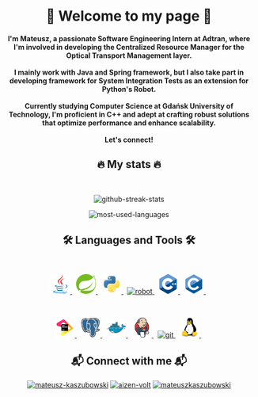 <div align="center">
 <h1 align="center">👋 Welcome to my page 👋</h1>
 <h4 align="center">I'm Mateusz, a passionate Software Engineering Intern at Adtran, where I'm involved in developing the Centralized Resource Manager for the Optical Transport Management layer. <br><br>
  I mainly work with Java and Spring framework, but I also take part in developing framework for System Integration Tests as an extension for Python's Robot.<br><br>
  Currently studying Computer Science at Gdańsk University of Technology, I'm proficient in C++ and adept at crafting robust solutions that optimize performance and enhance scalability.
  <br><br>Let's connect!</h4>
 
 <h2 align="center">🔥 My stats 🔥</h2>
 &nbsp;
     <p>
       <img src="https://github-readme-streak-stats.herokuapp.com/?user=Aizen-volt&theme=github_dark&hide_border=false" alt="github-streak-stats"/>
     </p>
     <p>
       <img src="https://github-readme-stats.vercel.app/api/top-langs/?username=Aizen-volt&theme=github_dark&hide_border=false&include_all_commits=true&count_private=true&layout=compact" alt="most-used-languages"/>
     </p>
  
 <h2 align="center">🛠️ Languages and Tools 🛠️</h2>
 <br>
 <p align="center">
  <a href="https://www.java.com" target="_blank" rel="noreferrer">
   <img src="https://raw.githubusercontent.com/devicons/devicon/master/icons/java/java-original.svg" alt="java" width="40" height="40"/>
  </a>
  &nbsp;
  <a href="https://www.spring.io" target="_blank" rel="noreferrer">
   <img src="https://raw.githubusercontent.com/devicons/devicon/master/icons/spring/spring-original.svg" alt="spring" width="40" height="40"/>
  </a>
  &nbsp;
  <a href="https://www.python.org" target="_blank" rel="noreferrer">
   <img src="https://raw.githubusercontent.com/devicons/devicon/master/icons/python/python-original.svg" alt="python" width="40" height="40"/>
  </a>
  &nbsp;
  <a href="https://www.robotframework.org" target="_blank" rel="noreferrer">
   <img src="https://www.svgrepo.com/show/374049/robotframework.svg" alt="robot" width="40" height="40"/>
  </a>
  &nbsp;
  <a href="https://www.w3schools.com/cpp/" target="_blank" rel="noreferrer">
   <img src="https://raw.githubusercontent.com/devicons/devicon/master/icons/cplusplus/cplusplus-original.svg" alt="cplusplus" width="40" height="40"/>
  </a>
  &nbsp;
  <a href="https://www.cprogramming.com/" target="_blank" rel="noreferrer">
   <img src="https://raw.githubusercontent.com/devicons/devicon/master/icons/c/c-original.svg" alt="c" width="40" height="40"/>
  </a>
  &nbsp;
 </p>
  <br>
 <p align="center">
  <a href="https://www.jetbrains.com/" target="_blank" rel="noreferrer">
   <img src="https://raw.githubusercontent.com/devicons/devicon/master/icons/jetbrains/jetbrains-original.svg" alt="jetbrains" width="40" height="40"/> 
  </a>
  &nbsp;
  <a href="https://www.postgresql.org/" target="_blank" rel="noreferrer">
   <img src="https://raw.githubusercontent.com/devicons/devicon/master/icons/postgresql/postgresql-original.svg" alt="postgresql" width="40" height="40"/> 
  </a>
  &nbsp;
  <a href="https://www.docker.com/" target="_blank" rel="noreferrer">
   <img src="https://raw.githubusercontent.com/devicons/devicon/master/icons/docker/docker-original.svg" alt="docker" width="40" height="40"/> 
  </a>
  &nbsp;
  <a href="https://www.jenkins.io/" target="_blank" rel="noreferrer">
   <img src="https://raw.githubusercontent.com/devicons/devicon/master/icons/jenkins/jenkins-original.svg" alt="jenkins" width="40" height="40"/> 
  </a>
  &nbsp;
  <a href="https://git-scm.com/" target="_blank" rel="noreferrer">
   <img src="https://www.vectorlogo.zone/logos/git-scm/git-scm-icon.svg" alt="git" width="40" height="40"/>
  </a>
  &nbsp;
  <a href="https://www.linux.org/" target="_blank" rel="noreferrer">
   <img src="https://raw.githubusercontent.com/devicons/devicon/master/icons/linux/linux-original.svg" alt="linux" width="40" height="40"/> 
  </a>
  &nbsp;
 </p>
 
 <h2 align="center">📬 Connect with me 📬</h2>
 <p align="center">
 <a href="https://linkedin.com/in/mateusz-kaszubowski" target="blank"><img align="center" src="https://raw.githubusercontent.com/rahuldkjain/github-profile-readme-generator/master/src/images/icons/Social/linked-in-alt.svg" alt="mateusz-kaszubowski" height="30" width="40" /></a>
 <a href="https://www.leetcode.com/Aizenvolt" target="blank"><img align="center" src="https://raw.githubusercontent.com/rahuldkjain/github-profile-readme-generator/master/src/images/icons/Social/leet-code.svg" alt="aizen-volt" height="30" width="50" /></a>
 <a href="https://www.youtube.com/channel/UCOM25OTP4NuNxIVPMz-CWgw" target="blank"><img align="center" src="https://raw.githubusercontent.com/rahuldkjain/github-profile-readme-generator/master/src/images/icons/Social/youtube.svg" alt="mateuszkaszubowski" height="30" width="50" /></a>
 </p>
</div>
